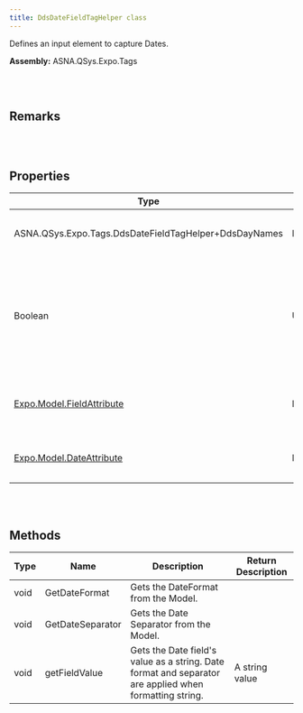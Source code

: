 ```yaml
---
title: DdsDateFieldTagHelper class
---
```


Defines an input element to capture Dates.

**Assembly:** ASNA.QSys.Expo.Tags

<br>
<br>

## Remarks

<br>
<br>

## Properties

| Type | Name | Description | Indexer
| --- | --- | --- | --- 
| ASNA.QSys.Expo.Tags.DdsDateFieldTagHelper+DdsDayNames | FirstDayOfWeek | Gets or sets the countries first day of the week. | 
| Boolean | UseNativePicker | Gets or sets a value that indicates if the Browser's date picker should be used when capturing a date. | 
| [Expo.Model.FieldAttribute](/reference/asna-qsys-expo/expo-model/field-attribute.html) | FieldAttribute | Gets the Date FieldAttribute from the Model. | 
| [Expo.Model.DateAttribute](/reference/asna-qsys-expo/expo-model/date-attribute.html) | DateFieldAttribute | Gets the DateAttribute from the Model. | 

<br>
<br>

## Methods

| Type | Name | Description | Return Description 
| --- | --- | --- | --- 
| void | GetDateFormat | Gets the DateFormat from the Model. | 
| void | GetDateSeparator | Gets the Date Separator from the Model. | 
| void | getFieldValue | Gets the Date field's value as a string. Date format and separator are applied when formatting string. | A string value

<br>
<br>

